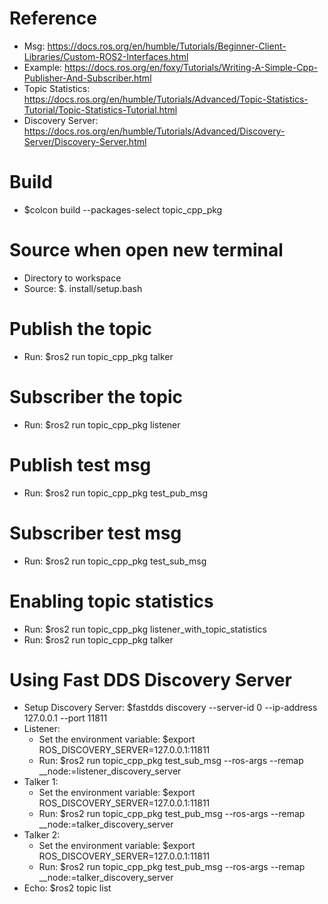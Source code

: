 # Reference
- Msg: https://docs.ros.org/en/humble/Tutorials/Beginner-Client-Libraries/Custom-ROS2-Interfaces.html
- Example: https://docs.ros.org/en/foxy/Tutorials/Writing-A-Simple-Cpp-Publisher-And-Subscriber.html
- Topic Statistics: https://docs.ros.org/en/humble/Tutorials/Advanced/Topic-Statistics-Tutorial/Topic-Statistics-Tutorial.html
- Discovery Server: https://docs.ros.org/en/humble/Tutorials/Advanced/Discovery-Server/Discovery-Server.html

# Build
- $colcon build --packages-select topic_cpp_pkg

# Source when open new terminal
- Directory to workspace
- Source: $. install/setup.bash

# Publish the topic
- Run: $ros2 run topic_cpp_pkg talker

# Subscriber the topic
- Run: $ros2 run topic_cpp_pkg listener

# Publish test msg
- Run: $ros2 run topic_cpp_pkg test_pub_msg

# Subscriber test msg
- Run: $ros2 run topic_cpp_pkg test_sub_msg

# Enabling topic statistics
- Run: $ros2 run topic_cpp_pkg listener_with_topic_statistics
- Run: $ros2 run topic_cpp_pkg talker

# Using Fast DDS Discovery Server
- Setup Discovery Server: $fastdds discovery --server-id 0 --ip-address 127.0.0.1 --port 11811
- Listener: 
    + Set the environment variable: $export ROS_DISCOVERY_SERVER=127.0.0.1:11811
    + Run: $ros2 run topic_cpp_pkg test_sub_msg --ros-args --remap __node:=listener_discovery_server
- Talker 1: 
    + Set the environment variable: $export ROS_DISCOVERY_SERVER=127.0.0.1:11811
    + Run: $ros2 run topic_cpp_pkg test_pub_msg --ros-args --remap __node:=talker_discovery_server
- Talker 2: 
    + Set the environment variable: $export ROS_DISCOVERY_SERVER=127.0.0.1:11811
    + Run: $ros2 run topic_cpp_pkg test_pub_msg --ros-args --remap __node:=talker_discovery_server
- Echo: $ros2 topic list